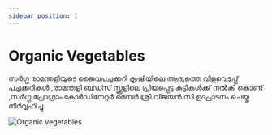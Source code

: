```yaml
---
sidebar_position: 1
---
```


# Organic Vegetables

സർഗ്ഗ രാമന്തളിയുടെ ജൈവപച്ചക്കറി കൃഷിയിലെ ആദ്യത്തെ വിളവെടുപ്പ് പച്ചക്കറികൾ ,രാമന്തളി ബഡ്സ് സ്ക്കൂളിലെ പ്രിയപ്പെട്ട കുട്ടികൾക്ക് നൽകി കൊണ്ട് ,സർഗ്ഗ പ്രോഗ്രാം കോർഡിനേറ്റർ മെമ്പർ ശ്രീ.വിജയൻ.സി ഉദ്ഘാടനം ചെയ്തു നിർവ്വഹിച്ചു.

![Organic vegetables](/img/2019/vegetables/1.jpg)
